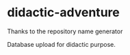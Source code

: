 # didactic-adventure
Thanks to the repository name generator

Database upload for didactic purpose.

